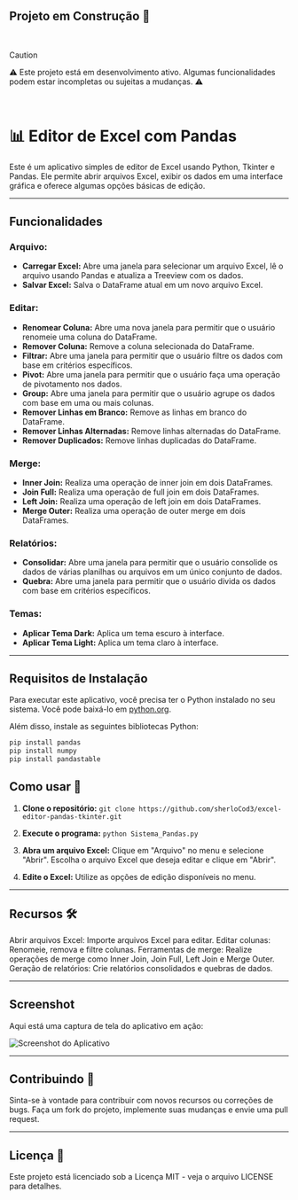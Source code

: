 ## Projeto em Construção 🚧
<br>

> [!CAUTION]
> ⚠️ Este projeto está em desenvolvimento ativo.
> Algumas funcionalidades podem estar incompletas ou sujeitas a mudanças. ⚠️

<br>

# 📊 Editor de Excel com Pandas

Este é um aplicativo simples de editor de Excel usando Python, Tkinter e Pandas. Ele permite abrir arquivos Excel, exibir os dados em uma interface gráfica e oferece algumas opções básicas de edição.

---

## Funcionalidades

### Arquivo:
- **Carregar Excel:** Abre uma janela para selecionar um arquivo Excel, lê o arquivo usando Pandas e atualiza a Treeview com os dados.
- **Salvar Excel:** Salva o DataFrame atual em um novo arquivo Excel.

### Editar:
- **Renomear Coluna:** Abre uma nova janela para permitir que o usuário renomeie uma coluna do DataFrame.
- **Remover Coluna:** Remove a coluna selecionada do DataFrame.
- **Filtrar:** Abre uma janela para permitir que o usuário filtre os dados com base em critérios específicos.
- **Pivot:** Abre uma janela para permitir que o usuário faça uma operação de pivotamento nos dados.
- **Group:** Abre uma janela para permitir que o usuário agrupe os dados com base em uma ou mais colunas.
- **Remover Linhas em Branco:** Remove as linhas em branco do DataFrame.
- **Remover Linhas Alternadas:** Remove linhas alternadas do DataFrame.
- **Remover Duplicados:** Remove linhas duplicadas do DataFrame.

### Merge:
- **Inner Join:** Realiza uma operação de inner join em dois DataFrames.
- **Join Full:** Realiza uma operação de full join em dois DataFrames.
- **Left Join:** Realiza uma operação de left join em dois DataFrames.
- **Merge Outer:** Realiza uma operação de outer merge em dois DataFrames.

### Relatórios:
- **Consolidar:** Abre uma janela para permitir que o usuário consolide os dados de várias planilhas ou arquivos em um único conjunto de dados.
- **Quebra:** Abre uma janela para permitir que o usuário divida os dados com base em critérios específicos.

### Temas:
- **Aplicar Tema Dark:** Aplica um tema escuro à interface.
- **Aplicar Tema Light:** Aplica um tema claro à interface.

---

## Requisitos de Instalação

Para executar este aplicativo, você precisa ter o Python instalado no seu sistema. Você pode baixá-lo em [python.org](https://www.python.org/downloads/).

Além disso, instale as seguintes bibliotecas Python:

```bash
pip install pandas
pip install numpy
pip install pandastable
```

## Como usar 🚀
1. **Clone o repositório:** 
```git clone https://github.com/sherloCod3/excel-editor-pandas-tkinter.git```

2. **Execute o programa:**
```python Sistema_Pandas.py```

3. **Abra um arquivo Excel:**
Clique em "Arquivo" no menu e selecione "Abrir".
Escolha o arquivo Excel que deseja editar e clique em "Abrir".

4. **Edite o Excel:**
Utilize as opções de edição disponíveis no menu.

---

## Recursos 🛠️
Abrir arquivos Excel: Importe arquivos Excel para editar.
Editar colunas: Renomeie, remova e filtre colunas.
Ferramentas de merge: Realize operações de merge como Inner Join, Join Full, Left Join e Merge Outer.
Geração de relatórios: Crie relatórios consolidados e quebras de dados.

---

## Screenshot

Aqui está uma captura de tela do aplicativo em ação:

![Screenshot do Aplicativo](https://github.com/sherloCod3/excel-editor-pandas-tkinter/blob/main/assets/Shot-2024-04-08-094712.png)

---

## Contribuindo 🤝
Sinta-se à vontade para contribuir com novos recursos ou correções de bugs.
Faça um fork do projeto, implemente suas mudanças e envie uma pull request.

---

## Licença 📝
Este projeto está licenciado sob a Licença MIT - veja o arquivo LICENSE para detalhes.
